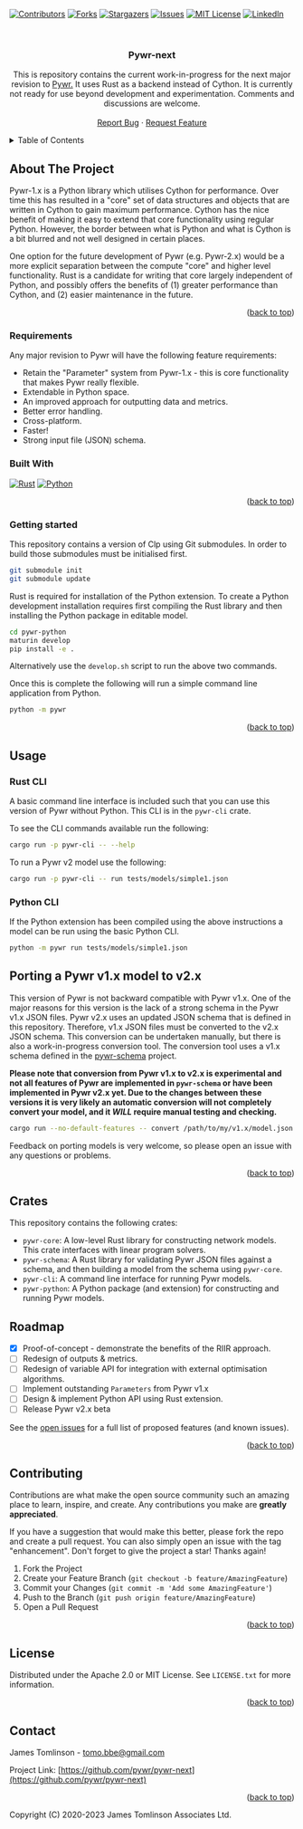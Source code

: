 <!-- PROJECT SHIELDS -->
<!--
*** I'm using markdown "reference style" links for readability.
*** Reference links are enclosed in brackets [ ] instead of parentheses ( ).
*** See the bottom of this document for the declaration of the reference variables
*** for contributors-url, forks-url, etc. This is an optional, concise syntax you may use.
*** https://www.markdownguide.org/basic-syntax/#reference-style-links
-->
[![Contributors][contributors-shield]][contributors-url]
[![Forks][forks-shield]][forks-url]
[![Stargazers][stars-shield]][stars-url]
[![Issues][issues-shield]][issues-url]
[![MIT License][license-shield]][license-url]
[![LinkedIn][linkedin-shield]][linkedin-url]


<!-- PROJECT LOGO -->
<br />
<div align="center">

<!--
***  <a href="https://github.com/pywr/pywr-next">
***    <img src="images/logo.png" alt="Logo" width="80" height="80">
***  </a>
-->

<h3 align="center">Pywr-next</h3>

  <p align="center">
    This is repository contains the current work-in-progress for the next major revision to
    <a href="https://github.com/pywr/pywr">Pywr.</a> It uses Rust as a backend instead of Cython. It
    is currently not ready for use beyond development and experimentation. Comments and discussions are welcome.
    <br />
    <br />
    <a href="https://github.com/pywr/pywr-next/issues">Report Bug</a>
    ·
    <a href="https://github.com/pywr/pywr-next/issues">Request Feature</a>
  </p>
</div>



<!-- TABLE OF CONTENTS -->
<details>
  <summary>Table of Contents</summary>
  <ol>
    <li>
      <a href="#about-the-project">About The Project</a>
      <ul>
        <li><a href="#built-with">Built With</a></li>
      </ul>
    </li>
    <li>
      <a href="#getting-started">Getting Started</a>
      <ul>
        <li><a href="#prerequisites">Prerequisites</a></li>
        <li><a href="#installation">Installation</a></li>
      </ul>
    </li>
    <li><a href="#usage">Usage</a></li>
    <li><a href="#roadmap">Roadmap</a></li>
    <li><a href="#contributing">Contributing</a></li>
    <li><a href="#license">License</a></li>
    <li><a href="#contact">Contact</a></li>
    <li><a href="#acknowledgments">Acknowledgments</a></li>
  </ol>
</details>



<!-- ABOUT THE PROJECT -->
## About The Project

Pywr-1.x is a Python library which utilises Cython for performance. Over time this has resulted in a "core"
set of data structures and objects that are written in Cython to gain maximum performance. Cython has the nice
benefit of making it easy to extend that core functionality using regular Python. However, the border between what
is Python and what is Cython is a bit blurred and not well designed in certain places.

One option for the future development of Pywr (e.g. Pywr-2.x) would be a more explicit separation between the compute
"core" and higher level functionality. Rust is a candidate for writing that core largely independent of Python, and
possibly offers the benefits of (1) greater performance than Cython, and (2) easier maintenance in the future.

<p align="right">(<a href="#readme-top">back to top</a>)</p>


### Requirements

Any major revision to Pywr will have the following feature requirements:

 - Retain the "Parameter" system from Pywr-1.x - this is core functionality that makes Pywr really flexible.
 - Extendable in Python space.
 - An improved approach for outputting data and metrics.
 - Better error handling.
 - Cross-platform.
 - Faster!
 - Strong input file (JSON) schema.

### Built With

[![Rust][Rust]][Rust-url]
[![Python][Python]][Python-url]


<p align="right">(<a href="#readme-top">back to top</a>)</p>



<!-- GETTING STARTED -->

### Getting started

This repository contains a version of Clp using Git submodules. In order to build those submodules
must be initialised first.

```bash
git submodule init
git submodule update
```

Rust is required for installation of the Python extension. To create a Python development installation 
requires first compiling the Rust library and then installing the Python package in editable model.

```bash
cd pywr-python
maturin develop
pip install -e .
```

Alternatively use the `develop.sh` script to run the above two commands.

Once this is complete the following will run a simple command line application from Python.

```bash
python -m pywr
```

<p align="right">(<a href="#readme-top">back to top</a>)</p>



<!-- USAGE EXAMPLES -->
## Usage


### Rust CLI

A basic command line interface is included such that you can use this version of Pywr without Python.
This CLI is in the `pywr-cli` crate. 

To see the CLI commands available run the following:

```bash
cargo run -p pywr-cli -- --help
```

To run a Pywr v2 model use the following:

```bash
cargo run -p pywr-cli -- run tests/models/simple1.json
```

### Python CLI

If the Python extension has been compiled using the above instructions a model can be run using the basic Python
CLI.

```bash
python -m pywr run tests/models/simple1.json
```

## Porting a Pywr v1.x model to v2.x

This version of Pywr is not backward compatible with Pywr v1.x. One of the major reasons for this version is the
lack of a strong schema in the Pywr v1.x JSON files. Pywr v2.x uses an updated JSON schema that is defined in this
repository. Therefore, v1.x JSON files must be converted to the v2.x JSON schema. This conversion can be undertaken
manually, but there is also a work-in-progress conversion tool. The conversion tool uses a v1.x schema defined in
the [pywr-schema](https://github.com/pywr/pywr-schema) project.

**Please note that conversion  from Pywr v1.x to v2.x is experimental and not all features of Pywr are implemented
in `pywr-schema` or have been implemented in Pywr v2.x yet. Due to the changes between these versions it is very
likely an automatic conversion will not completely convert your model, and it _WILL_ require manual testing and
checking.**

```bash
cargo run --no-default-features -- convert /path/to/my/v1.x/model.json
```

Feedback on porting models is very welcome, so please open an issue with any questions or problems.


<!-- _For more examples, please refer to the [Documentation](https://example.com)_ -->

<p align="right">(<a href="#readme-top">back to top</a>)</p>

<!-- CRATES -->
## Crates
This repository contains the following crates:

- `pywr-core`: A low-level Rust library for constructing network models. This crate interfaces with linear program solvers.
- `pywr-schema`: A Rust library for validating Pywr JSON files against a schema, and then building a model from the schema using `pywr-core`.
- `pywr-cli`: A command line interface for running Pywr models.
- `pywr-python`: A Python package (and extension) for constructing and running Pywr models.


<!-- ROADMAP -->
## Roadmap

- [x] Proof-of-concept - demonstrate the benefits of the RIIR approach.
- [ ] Redesign of outputs & metrics.
- [ ] Redesign of variable API for integration with external optimisation algorithms.
- [ ] Implement outstanding `Parameters` from Pywr v1.x
- [ ] Design & implement Python API using Rust extension.
- [ ] Release Pywr v2.x beta

See the [open issues](https://github.com/pywr/pywr-next/issues) for a full list of proposed features (and known issues).

<p align="right">(<a href="#readme-top">back to top</a>)</p>



<!-- CONTRIBUTING -->
## Contributing

Contributions are what make the open source community such an amazing place to learn, inspire, and create. Any contributions you make are **greatly appreciated**.

If you have a suggestion that would make this better, please fork the repo and create a pull request. You can also simply open an issue with the tag "enhancement".
Don't forget to give the project a star! Thanks again!

1. Fork the Project
2. Create your Feature Branch (`git checkout -b feature/AmazingFeature`)
3. Commit your Changes (`git commit -m 'Add some AmazingFeature'`)
4. Push to the Branch (`git push origin feature/AmazingFeature`)
5. Open a Pull Request

<p align="right">(<a href="#readme-top">back to top</a>)</p>


<!-- LICENSE -->
## License

Distributed under the Apache 2.0 or MIT License. See `LICENSE.txt` for more information.

<p align="right">(<a href="#readme-top">back to top</a>)</p>

<!-- CONTACT -->
## Contact

James Tomlinson - tomo.bbe@gmail.com

Project Link: [https://github.com/pywr/pywr-next](https://github.com/pywr/pywr-next)

<p align="right">(<a href="#readme-top">back to top</a>)</p>



<!-- MARKDOWN LINKS & IMAGES -->
<!-- https://www.markdownguide.org/basic-syntax/#reference-style-links -->
[contributors-shield]: https://img.shields.io/github/contributors/pywr/pywr-next.svg?style=for-the-badge
[contributors-url]: https://github.com/pywr/pywr-next/graphs/contributors
[forks-shield]: https://img.shields.io/github/forks/pywr/pywr-next.svg?style=for-the-badge
[forks-url]: https://github.com/pywr/pywr-next/network/members
[stars-shield]: https://img.shields.io/github/stars/pywr/pywr-next.svg?style=for-the-badge
[stars-url]: https://github.com/pywr/pywr-next/stargazers
[issues-shield]: https://img.shields.io/github/issues/pywr/pywr-next.svg?style=for-the-badge
[issues-url]: https://github.com/pywr/pywr-next/issues
[license-shield]: https://img.shields.io/github/license/pywr/pywr-next.svg?style=for-the-badge
[license-url]: https://github.com/pywr/pywr-next/blob/master/LICENSE.txt
[linkedin-shield]: https://img.shields.io/badge/-LinkedIn-black.svg?style=for-the-badge&logo=linkedin&colorB=555
[linkedin-url]: https://linkedin.com/in/james-tomlinson-a465352b
[Rust]: https://img.shields.io/badge/rust-ef4a23?style=for-the-badge&logo=rust&logoColor=white
[Rust-url]: https://www.rust-lang.org/
[Python]: https://img.shields.io/badge/python-275277?style=for-the-badge&logo=python&logoColor=white
[Python-url]: https://www.python.org/

Copyright (C) 2020-2023 James Tomlinson Associates Ltd.
